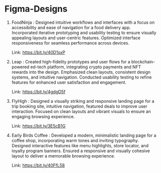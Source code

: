# Figma-Designs

1) FoodNinja :
   Designed intuitive workflows and interfaces with a focus on accessibility and ease of navigation for a food delivery app. Incorporated iterative 
   prototyping and usability testing to ensure visually appealing layouts and user-centric features. Optimized interface responsiveness for seamless 
   performance across devices.

   Link: https://bit.ly/40D1sxP

2) Leap :
   Created high-fidelity prototypes and user flows for a blockchain-powered ed-tech platform, integrating crypto payments and NFT rewards into the design. 
   Emphasized clean layouts, consistent design systems, and intuitive navigation. Conducted usability testing to refine features for enhanced user 
   satisfaction and engagement.

   Link: https://bit.ly/4gdgD5f

3) FlyHigh :
   Designed a visually striking and responsive landing page for a trip booking site, intuitive navigation, featured deals to improve user interaction. Focused    on clean layouts and vibrant visuals to ensure an engaging browsing experience.

   Link: https://bit.ly/3E5cB1G

4) Early Birds Coffee :
   Developed a modern, minimalistic landing page for a coffee shop, incorporating warm tones and inviting typography. Designed interactive features like menu 
   highlights, store locator, and loyalty program banners. Ensured a responsive and visually cohesive layout to deliver a memorable browsing experience.

   Link: https://bit.ly/40FfL58
   
